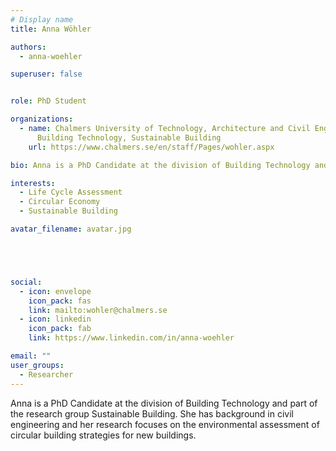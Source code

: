 ```yaml
---
# Display name
title: Anna Wöhler

authors:
  - anna-woehler

superuser: false


role: PhD Student

organizations:
  - name: Chalmers University of Technology, Architecture and Civil Engineering,
      Building Technology, Sustainable Building
    url: https://www.chalmers.se/en/staff/Pages/wohler.aspx

bio: Anna is a PhD Candidate at the division of Building Technology and part of the research group Sustainable Building. She has background in civil engineering and her research focuses on the environmental assessment of circular building strategies for new buildings.

interests:
  - Life Cycle Assessment
  - Circular Economy
  - Sustainable Building

avatar_filename: avatar.jpg





social:
  - icon: envelope
    icon_pack: fas
    link: mailto:wohler@chalmers.se
  - icon: linkedin
    icon_pack: fab
    link: https://www.linkedin.com/in/anna-woehler

email: ""
user_groups:
  - Researcher
---
```

Anna is a PhD Candidate at the division of Building Technology and part of the research group Sustainable Building. She has background in civil engineering and her research focuses on the environmental assessment of circular building strategies for new buildings.